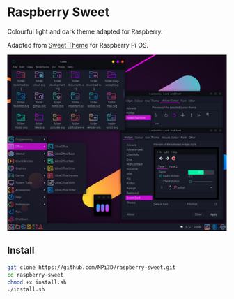 # Raspberry Sweet

Colourful light and dark theme adapted for Raspberry.

Adapted from [Sweet Theme](https://github.com/EliverLara/Sweet) for Raspberry Pi OS.

[![Sweet Theme](/sweet_theme.png)](https://github.com/EliverLara/Sweet)

## Install

``` sh
git clone https://github.com/MPi3D/raspberry-sweet.git
cd raspberry-sweet
chmod +x install.sh
./install.sh
```
